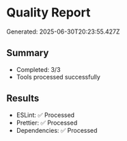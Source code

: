 # Quality Report

Generated: 2025-06-30T20:23:55.427Z

## Summary
- Completed: 3/3
- Tools processed successfully

## Results
- ESLint: ✅ Processed
- Prettier: ✅ Processed
- Dependencies: ✅ Processed
